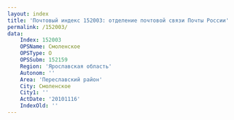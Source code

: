 ```yaml
---
layout: index
title: 'Почтовый индекс 152003: отделение почтовой связи Почты России'
permalink: /152003/
data:
    Index: 152003
    OPSName: Смоленское
    OPSType: О
    OPSSubm: 152159
    Region: 'Ярославская область'
    Autonom: ''
    Area: 'Переславский район'
    City: Смоленское
    City1: ''
    ActDate: '20101116'
    IndexOld: ''
---
```

